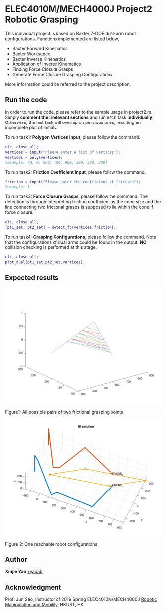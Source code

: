 # ELEC4010M/MECH4000J Project2 **Robotic Grasping** 

This individual project is based on Baxter 7-DOF dual-arm robot configurations. Functions implemented are listed below,

- Baxter Forward Kinematics
- Baxter Worksapce
- Baxter Inverse Kinematics
- Application of Inverse Kinematics
- Finding Force Closure Grasps
- Generate Force Closure Grasping Configurations

More information could be referred to the project description.

## Run the code

In order to run the code, please refer to the sample usage in project2.m. Simply **comment the irrelevant sections** and run each task **individually**. Otherwise, the last task will overlap on pervious ones, resulting an incomplete plot of initials. 

To run task1: **Polygon Vertices Input**, please follow the command. 

```matlab
clc, close all;
vertices = input("Please enter a list of vertices");
vertices = poly(vertices);
%example: [0, 0; 600, 100; 900, 300; 300, 200]
```

To run task2: **Friction Coefficient Input**, please follow the command. 

```matlab
friction = input("Please enter the coefficient of friction");
%example: 1
```

To run task3: **Force Closure Grasps**, please follow the command. The detection is through interpreting friction coefficient as the cone size and the line connecting two frictional grasps is supposed to lie within the cone if force closure. 

```matlab
clc, close all;
[pt1_set, pt2_set] = detect_fc(vertices,friction);
```

To run task4: **Grasping Configurations**, please follow the command. Note that the configurations of dual arms could be found in the output. **NO** collision checking is performed at this stage. 

```matlab
clc, close all;
plot_dual(pt1_set,pt2_set,vertices);
```

## Expected results 

![fc](./fc.png)

Figure1: All possible pairs of two frictional grasping points 

![fc](./grasp.png)

Figure 2: One reachable robot configurations

## Author

**Xinjie Yao** [xyaoab](https://github.com/xyaoab)

## Acknowledgment 

Prof. Jun Seo, Instructor of 2019 Spring ELEC4010M/MECH4000J [Robotic Manipulation and Mobility](https://canvas.ust.hk/courses/22842), HKUST, HK
